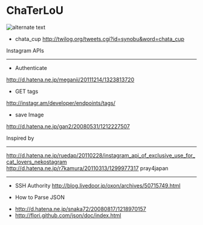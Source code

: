 ChaTerLoU
=========

![alternate text](https://twimg0-a.akamaihd.net/profile_images/1763306179/AgdLr00CEAAtkrC_reasonably_small.jpeg)

* chata_cup
http://twilog.org/tweets.cgi?id=synobu&word=chata_cup

Instagram APIs
___________
* Authenticate
 
http://d.hatena.ne.jp/meganii/20111214/1323813720

* GET tags

http://instagr.am/developer/endpoints/tags/

* save Image

 http://d.hatena.ne.jp/gan2/20080531/1212227507

Inspired by
___________
http://d.hatena.ne.jp/ruedap/20110228/instagram_api_of_exclusive_use_for_cat_lovers_nekostagram 
http://d.hatena.ne.jp/r7kamura/20110313/1299977317 pray4japan

___________
* SSH Authority
http://blog.livedoor.jp/oxon/archives/50715749.html

* How to Parse JSON 
- http://d.hatena.ne.jp/snaka72/20080817/1218970157
- http://flori.github.com/json/doc/index.html
